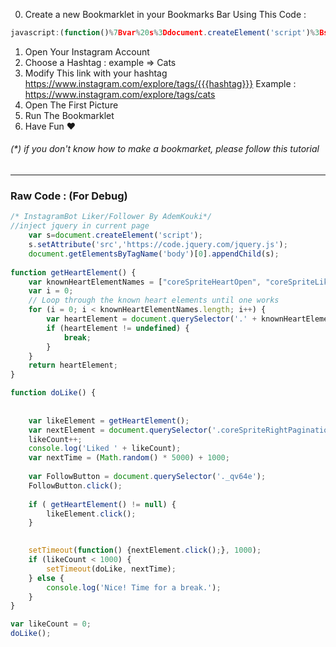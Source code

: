 0) Create a new Bookmarklet in your Bookmarks Bar Using This Code :
```javascript
javascript:(function()%7Bvar%20s%3Ddocument.createElement('script')%3Bs.setAttribute('src'%2C'https%3A%2F%2Fcode.jquery.com%2Fjquery.js')%3Bdocument.getElementsByTagName('body')%5B0%5D.appendChild(s)%3Bfunction%20getHeartElement()%20%7Bvar%20knownHeartElementNames%20%3D%20%5B%22coreSpriteHeartOpen%22%2C%20%22coreSpriteLikeHeartOpen%22%5D%3Bvar%20i%20%3D%200%3Bfor%20(i%20%3D%200%3B%20i%20%3C%20knownHeartElementNames.length%3B%20i%2B%2B)%20%7Bvar%20heartElement%20%3D%20document.querySelector('.'%20%2B%20knownHeartElementNames%5Bi%5D)%3Bif%20(heartElement%20!%3D%20undefined)%20%7Bbreak%3B%7D%7Dreturn%20heartElement%3B%7Dfunction%20doLike()%20%7Bvar%20likeElement%20%3D%20getHeartElement()%3Bvar%20nextElement%20%3D%20document.querySelector('.coreSpriteRightPaginationArrow')%3BlikeCount%2B%2B%3Bconsole.log('Liked%20'%20%2B%20likeCount)%3Bvar%20nextTime%20%3D%20(Math.random()%20*%205000)%20%2B%201000%3Bvar%20FollowButton%20%3D%20document.querySelector('._qv64e')%3BFollowButton.click()%3Bif%20(%20getHeartElement()%20!%3D%20null)%20%7BlikeElement.click()%3B%7DsetTimeout(function()%20%7BnextElement.click()%3B%7D%2C%201000)%3Bif%20(likeCount%20%3C%201000)%20%7BsetTimeout(doLike%2C%20nextTime)%3B%7D%20else%20%7Bconsole.log('Nice!%20Time%20for%20a%20break.')%3B%7D%7Dvar%20likeCount%20%3D%200%3BdoLike()%7D)()
```
1) Open Your Instagram Account
2) Choose a Hashtag : example => Cats
3) Modify This link with your hashtag https://www.instagram.com/explore/tags/{{{hashtag}}}
Example : https://www.instagram.com/explore/tags/cats
4) Open The First Picture
5) Run The Bookmarklet
6) Have Fun ♥

###### (*) if you don't know how to make a bookmarket, please follow this tutorial
------

### Raw Code : (For Debug)


```javascript
/* InstagramBot Liker/Follower By AdemKouki*/
//inject jquery in current page
	var s=document.createElement('script');
	s.setAttribute('src','https://code.jquery.com/jquery.js');
	document.getElementsByTagName('body')[0].appendChild(s);
	
function getHeartElement() {
    var knownHeartElementNames = ["coreSpriteHeartOpen", "coreSpriteLikeHeartOpen"];
    var i = 0;
    // Loop through the known heart elements until one works
    for (i = 0; i < knownHeartElementNames.length; i++) {
        var heartElement = document.querySelector('.' + knownHeartElementNames[i]);
        if (heartElement != undefined) {
            break;
        }
    }
    return heartElement;
}

function doLike() {
	
	
    var likeElement = getHeartElement();
    var nextElement = document.querySelector('.coreSpriteRightPaginationArrow');
    likeCount++;
    console.log('Liked ' + likeCount);
    var nextTime = (Math.random() * 5000) + 1000;
	
	var FollowButton = document.querySelector('._qv64e');
	FollowButton.click();
	
	if ( getHeartElement() != null) {
		likeElement.click();
	}
    

    setTimeout(function() {nextElement.click();}, 1000);
    if (likeCount < 1000) {
        setTimeout(doLike, nextTime);
    } else {
        console.log('Nice! Time for a break.');
    }
}

var likeCount = 0;
doLike();
```

